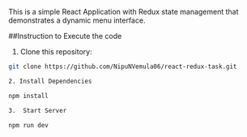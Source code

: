 This is a simple React Application with Redux state management that
demonstrates a dynamic menu interface.

##Instruction to Execute the code

1. Clone this repository:

```bash
git clone https://github.com/NipuNVemula06/react-redux-task.git

2. Install Dependencies

npm install

3.  Start Server

npm run dev
```
